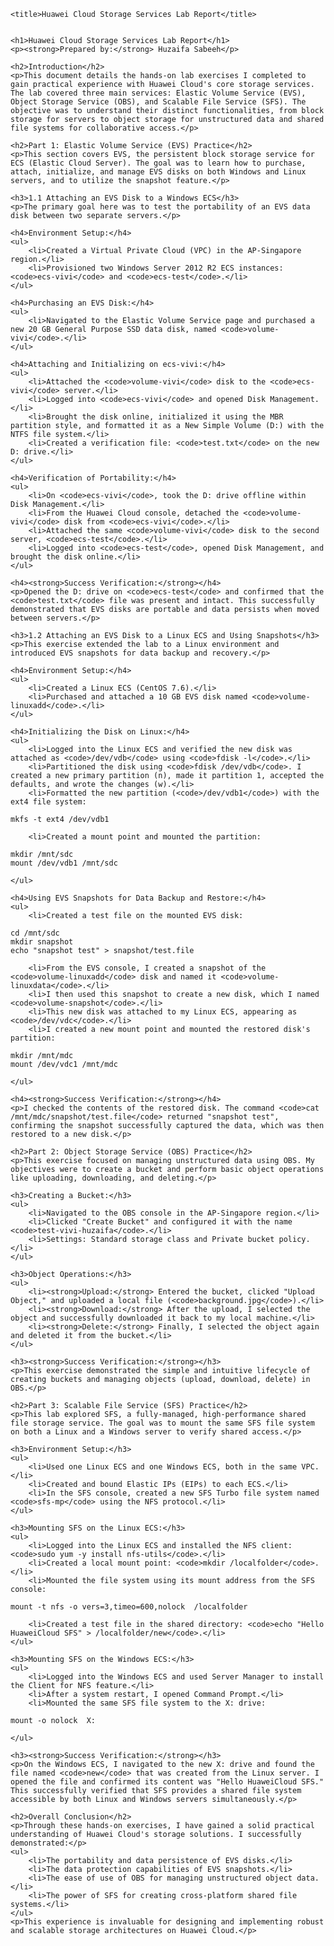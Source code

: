 
    <title>Huawei Cloud Storage Services Lab Report</title>


    <h1>Huawei Cloud Storage Services Lab Report</h1>
    <p><strong>Prepared by:</strong> Huzaifa Sabeeh</p>

    <h2>Introduction</h2>
    <p>This document details the hands-on lab exercises I completed to gain practical experience with Huawei Cloud's core storage services. The lab covered three main services: Elastic Volume Service (EVS), Object Storage Service (OBS), and Scalable File Service (SFS). The objective was to understand their distinct functionalities, from block storage for servers to object storage for unstructured data and shared file systems for collaborative access.</p>

    <h2>Part 1: Elastic Volume Service (EVS) Practice</h2>
    <p>This section covers EVS, the persistent block storage service for ECS (Elastic Cloud Server). The goal was to learn how to purchase, attach, initialize, and manage EVS disks on both Windows and Linux servers, and to utilize the snapshot feature.</p>

    <h3>1.1 Attaching an EVS Disk to a Windows ECS</h3>
    <p>The primary goal here was to test the portability of an EVS data disk between two separate servers.</p>

    <h4>Environment Setup:</h4>
    <ul>
        <li>Created a Virtual Private Cloud (VPC) in the AP-Singapore region.</li>
        <li>Provisioned two Windows Server 2012 R2 ECS instances: <code>ecs-vivi</code> and <code>ecs-test</code>.</li>
    </ul>

    <h4>Purchasing an EVS Disk:</h4>
    <ul>
        <li>Navigated to the Elastic Volume Service page and purchased a new 20 GB General Purpose SSD data disk, named <code>volume-vivi</code>.</li>
    </ul>

    <h4>Attaching and Initializing on ecs-vivi:</h4>
    <ul>
        <li>Attached the <code>volume-vivi</code> disk to the <code>ecs-vivi</code> server.</li>
        <li>Logged into <code>ecs-vivi</code> and opened Disk Management.</li>
        <li>Brought the disk online, initialized it using the MBR partition style, and formatted it as a New Simple Volume (D:) with the NTFS file system.</li>
        <li>Created a verification file: <code>test.txt</code> on the new D: drive.</li>
    </ul>

    <h4>Verification of Portability:</h4>
    <ul>
        <li>On <code>ecs-vivi</code>, took the D: drive offline within Disk Management.</li>
        <li>From the Huawei Cloud console, detached the <code>volume-vivi</code> disk from <code>ecs-vivi</code>.</li>
        <li>Attached the same <code>volume-vivi</code> disk to the second server, <code>ecs-test</code>.</li>
        <li>Logged into <code>ecs-test</code>, opened Disk Management, and brought the disk online.</li>
    </ul>

    <h4><strong>Success Verification:</strong></h4>
    <p>Opened the D: drive on <code>ecs-test</code> and confirmed that the <code>test.txt</code> file was present and intact. This successfully demonstrated that EVS disks are portable and data persists when moved between servers.</p>

    <h3>1.2 Attaching an EVS Disk to a Linux ECS and Using Snapshots</h3>
    <p>This exercise extended the lab to a Linux environment and introduced EVS snapshots for data backup and recovery.</p>

    <h4>Environment Setup:</h4>
    <ul>
        <li>Created a Linux ECS (CentOS 7.6).</li>
        <li>Purchased and attached a 10 GB EVS disk named <code>volume-linuxadd</code>.</li>
    </ul>

    <h4>Initializing the Disk on Linux:</h4>
    <ul>
        <li>Logged into the Linux ECS and verified the new disk was attached as <code>/dev/vdb</code> using <code>fdisk -l</code>.</li>
        <li>Partitioned the disk using <code>fdisk /dev/vdb</code>. I created a new primary partition (n), made it partition 1, accepted the defaults, and wrote the changes (w).</li>
        <li>Formatted the new partition (<code>/dev/vdb1</code>) with the ext4 file system:
<pre><code>mkfs -t ext4 /dev/vdb1</code></pre></li>
        <li>Created a mount point and mounted the partition:
<pre><code>mkdir /mnt/sdc
mount /dev/vdb1 /mnt/sdc</code></pre></li>
    </ul>

    <h4>Using EVS Snapshots for Data Backup and Restore:</h4>
    <ul>
        <li>Created a test file on the mounted EVS disk:
<pre><code>cd /mnt/sdc
mkdir snapshot
echo "snapshot test" > snapshot/test.file</code></pre></li>
        <li>From the EVS console, I created a snapshot of the <code>volume-linuxadd</code> disk and named it <code>volume-linuxdata</code>.</li>
        <li>I then used this snapshot to create a new disk, which I named <code>volume-snapshot</code>.</li>
        <li>This new disk was attached to my Linux ECS, appearing as <code>/dev/vdc</code>.</li>
        <li>I created a new mount point and mounted the restored disk's partition:
<pre><code>mkdir /mnt/mdc
mount /dev/vdc1 /mnt/mdc</code></pre></li>
    </ul>

    <h4><strong>Success Verification:</strong></h4>
    <p>I checked the contents of the restored disk. The command <code>cat /mnt/mdc/snapshot/test.file</code> returned "snapshot test", confirming the snapshot successfully captured the data, which was then restored to a new disk.</p>

    <h2>Part 2: Object Storage Service (OBS) Practice</h2>
    <p>This exercise focused on managing unstructured data using OBS. My objectives were to create a bucket and perform basic object operations like uploading, downloading, and deleting.</p>

    <h3>Creating a Bucket:</h3>
    <ul>
        <li>Navigated to the OBS console in the AP-Singapore region.</li>
        <li>Clicked "Create Bucket" and configured it with the name <code>test-vivi-huzaifa</code>.</li>
        <li>Settings: Standard storage class and Private bucket policy.</li>
    </ul>

    <h3>Object Operations:</h3>
    <ul>
        <li><strong>Upload:</strong> Entered the bucket, clicked "Upload Object," and uploaded a local file (<code>background.jpg</code>).</li>
        <li><strong>Download:</strong> After the upload, I selected the object and successfully downloaded it back to my local machine.</li>
        <li><strong>Delete:</strong> Finally, I selected the object again and deleted it from the bucket.</li>
    </ul>

    <h3><strong>Success Verification:</strong></h3>
    <p>This exercise demonstrated the simple and intuitive lifecycle of creating buckets and managing objects (upload, download, delete) in OBS.</p>

    <h2>Part 3: Scalable File Service (SFS) Practice</h2>
    <p>This lab explored SFS, a fully-managed, high-performance shared file storage service. The goal was to mount the same SFS file system on both a Linux and a Windows server to verify shared access.</p>

    <h3>Environment Setup:</h3>
    <ul>
        <li>Used one Linux ECS and one Windows ECS, both in the same VPC.</li>
        <li>Created and bound Elastic IPs (EIPs) to each ECS.</li>
        <li>In the SFS console, created a new SFS Turbo file system named <code>sfs-mp</code> using the NFS protocol.</li>
    </ul>

    <h3>Mounting SFS on the Linux ECS:</h3>
    <ul>
        <li>Logged into the Linux ECS and installed the NFS client: <code>sudo yum -y install nfs-utils</code>.</li>
        <li>Created a local mount point: <code>mkdir /localfolder</code>.</li>
        <li>Mounted the file system using its mount address from the SFS console:
<pre><code>mount -t nfs -o vers=3,timeo=600,nolock <sfs-mount-address> /localfolder</code></pre></li>
        <li>Created a test file in the shared directory: <code>echo "Hello HuaweiCloud SFS" > /localfolder/new</code>.</li>
    </ul>

    <h3>Mounting SFS on the Windows ECS:</h3>
    <ul>
        <li>Logged into the Windows ECS and used Server Manager to install the Client for NFS feature.</li>
        <li>After a system restart, I opened Command Prompt.</li>
        <li>Mounted the same SFS file system to the X: drive:
<pre><code>mount -o nolock <sfs-mount-address> X:</code></pre></li>
    </ul>

    <h3><strong>Success Verification:</strong></h3>
    <p>On the Windows ECS, I navigated to the new X: drive and found the file named <code>new</code> that was created from the Linux server. I opened the file and confirmed its content was "Hello HuaweiCloud SFS." This successfully verified that SFS provides a shared file system accessible by both Linux and Windows servers simultaneously.</p>

    <h2>Overall Conclusion</h2>
    <p>Through these hands-on exercises, I have gained a solid practical understanding of Huawei Cloud's storage solutions. I successfully demonstrated:</p>
    <ul>
        <li>The portability and data persistence of EVS disks.</li>
        <li>The data protection capabilities of EVS snapshots.</li>
        <li>The ease of use of OBS for managing unstructured object data.</li>
        <li>The power of SFS for creating cross-platform shared file systems.</li>
    </ul>
    <p>This experience is invaluable for designing and implementing robust and scalable storage architectures on Huawei Cloud.</p>


